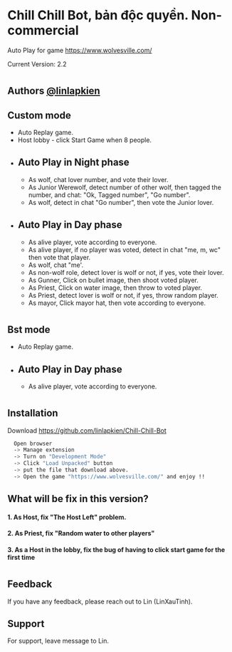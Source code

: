 
# Chill Chill Bot, bản độc quyền. Non-commercial

Auto Play for game https://www.wolvesville.com/

Current Version: 2.2
#


## Authors [@linlapkien](https://github.com/linlapkien)



## Custom mode

- Auto Replay game.
- Host lobby - click Start Game when 8 people.
- Auto Play in Night phase 
  - 
  - As wolf, chat lover number, and vote their lover.
  - As Junior Werewolf, detect number of other wolf, then tagged the number, and chat: "Ok, Tagged number", "Go number".
  - As wolf, detect in chat "Go number", then vote the Junior lover.
- Auto Play in Day phase 
  - 
  - As alive player, vote according to everyone.
  - As alive player, if no player was voted, detect in chat "me, m, wc" then vote that player.
  - As wolf, chat "me'.
  - As non-wolf role, detect lover is wolf or not, if yes, vote their lover.
  - As Gunner, Click on bullet image, then shoot voted player.
  - As Priest, Click on water image, then throw to voted player. 
  - As Priest, detect lover is wolf or not, if yes, throw random player.
  - As mayor, Click mayor hat, then vote according to everyone.

   
# 

## Bst mode

- Auto Replay game.
- Auto Play in Day phase 
  - 
  - As alive player, vote according to everyone.

   


#
## Installation

Download https://github.com/linlapkien/Chill-Chill-Bot 

```bash
  Open browser
  -> Manage extension
  -> Turn on "Development Mode"
  -> Click "Load Unpacked" button
  -> put the file that download above.
  -> Open the game "https://www.wolvesville.com/" and enjoy !!
```
    
## What will be fix in this version?

#### 1. As Host, fix "The Host Left" problem.


#### 2. As Priest, fix "Random water to other players"

#### 3. As a Host in the lobby, fix the bug of having to click start game for the first time

#


## Feedback

If you have any feedback, please reach out to Lin (LinXauTinh).


## Support

For support, leave message to Lin.

